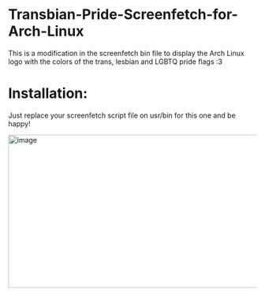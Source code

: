 # Transbian-Pride-Screenfetch-for-Arch-Linux
This is a modification in the screenfetch bin file to display the Arch Linux logo with the colors of the trans, lesbian and LGBTQ pride flags :3

# Installation:
Just replace your screenfetch script file on usr/bin for this one and be happy!

<img width="770" height="310" alt="image" src="https://github.com/user-attachments/assets/716260a5-42ff-40d1-85ea-43ceff94e84f" />


